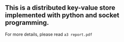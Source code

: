 ## This is a distributed key-value store implemented with python and socket programming. 
For more details, please read ``a3 report.pdf``